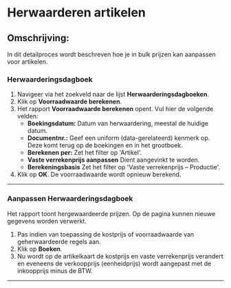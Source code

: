 # Herwaarderen artikelen


## Omschrijving:
In dit detailproces wordt beschreven hoe je in bulk prijzen kan aanpassen voor artikelen. 

### Herwaarderingsdagboek

1. Navigeer via het zoekveld naar de lijst **Herwaarderingsdagboeken**.
2. Klik op  **Voorraadwaarde berekenen**.
3. Het rapport **Voorraadwaarde berekenen** opent. Vul hier de volgende velden:
	* **Boekingsdatum:** Datum van herwaardering, meestal de huidige datum.
	* **Documentnr.:** Geef een uniform (data-gerelateerd) kenmerk op. Deze komt terug op de boekingen en in het grootboek. 
	* **Berekenen per:** Zet het filter op 'Artikel'.
	* **Vaste verrekenprijs aanpassen** Dient aangevinkt te worden.
	* **Berekeningsbasis** Zet het filter op 'Vaste verrekenprijs – Productie'.
4. Klik op **OK**. De voorraadwaarde wordt opnieuw berekend. 
<hr>  

### Aanpassen Herwaarderingsdagboek

Het rapport toont hergewaardeerde prijzen. Op de pagina kunnen nieuwe gegevens worden verwerkt. 

 1. Pas indien van toepassing de kostprijs of voorraadwaarde van geherwaardeerde regels aan.
 2. Klik op  **Boeken**.
 3. Nu wordt op de artikelkaart de kostprijs en vaste verrekenprijs verandert en eveneens de verkoopprijs (eenheidprijs) wordt aangepast met de inkoopprijs minus de BTW.

<hr>

<!--stackedit_data:
eyJoaXN0b3J5IjpbOTM5NDQzMzI3XX0=
-->